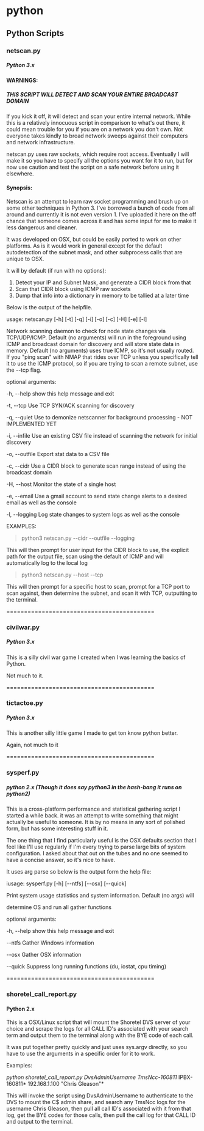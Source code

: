 # python

## Python Scripts

### netscan.py

##### Python 3.x

#### WARNINGS:

##### THIS SCRIPT WILL DETECT AND SCAN YOUR ENTIRE BROADCAST DOMAIN

If you kick it off, it will detect and scan your entire internal network. While this is a relatively innocuous script in comparison to what's out there, it could mean trouble for you if you are on a network you don't own. Not everyone takes kindly to broad network sweeps against their computers and network infrastructure.

netscan.py uses raw sockets, which require root access. Eventually I will make it so you have to specify all the options you want for it to run, but for now use caution and test the script on a safe network before using it elsewhere.

#### Synopsis:

Netscan is an attempt to learn raw socket programming and brush up on some other techniques in Python 3. I've borrowed a bunch of code from all around and currently it is not even version 1. I've uploaded it here on the off chance that someone comes across it and has some input for me to make it less dangerous and cleaner.

It was developed on OSX, but could be easily ported to work on other platforms. As is it would work in general except for the default autodetection of the subnet mask, and other subprocess calls that are unique to OSX.

It will by default (if run with no options):

1. Detect your IP and Subnet Mask, and generate a CIDR block from that
2. Scan that CIDR block using ICMP raw sockets
3. Dump that info into a dictionary in memory to be tallied at a later time

Below is the output of the helpfile.

usage: netscan.py [-h] [-t] [-q] [-i] [-o] [-c] [-H] [-e] [-l]

Network scanning daemon to check for node state changes via TCP/UDP/ICMP.
Default (no arguments) will run in the foreground using ICMP and broadcast
domain for discovery and will store state data in memory. Default (no
arguments) uses true ICMP, so it's not usually routed. If you "ping scan" with
NMAP that rides over TCP unless you specifically tell it to use the ICMP
protocol, so if you are trying to scan a remote subnet, use the --tcp flag.

optional arguments:

  -h, --help     show this help message and exit

  -t, --tcp      Use TCP SYN/ACK scanning for discovery

  -q, --quiet    Use to demonize netscanner for background processing - NOT
                 IMPLEMENTED YET

  -i, --infile   Use an existing CSV file instead of scanning the network for
                 initial discovery

  -o, --outfile  Export stat data to a CSV file

  -c, --cidr     Use a CIDR block to generate scan range instead of using the
                 broadcast domain

  -H, --host     Monitor the state of a single host

  -e, --email    Use a gmail account to send state change alerts to a desired
                 email as well as the console

  -l, --logging  Log state changes to system logs as well as the console

EXAMPLES:

> python3 netscan.py --cidr --outfile --logging

This will then prompt for user input for the CIDR block to use, the explicit path for the output file, scan using the default of ICMP and will automatically log to the local log 

> python3 netscan.py --host --tcp

This will then prompt for a specific host to scan, prompt for a TCP port to scan against, then determine the subnet, and scan it with TCP, outputting to the terminal.

==========================================

### civilwar.py

##### Python 3.x

This is a silly civil war game I created when I was learning the basics of Python.

Not much to it.

==========================================

### tictactoe.py

##### Python 3.x

This is another silly little game I made to get ton know python better.

Again, not much to it

==========================================

### sysperf.py

##### python 2.x (Though it does say python3 in the hash-bang it runs on python2)

This is a cross-platform performance and statistical gathering script I started a while back. it was an attempt to write something that might actually be useful to someone. It is by no means in any sort of polished form, but has some interesting stuff in it.

The one thing that I find particularly useful is the OSX defaults section that I feel like I'll use regularly if I'm every trying to parse large bits of system configuration. I asked about that out on the tubes and no one seemed to have a concise answer, so it's nice to have.

It uses arg parse so below is the output form the help file:

iusage: sysperf.py [-h] [--ntfs] [--osx] [--quick]

Print system usage statistics and system information. Default (no args) will

determine OS and run all gather functions

optional arguments:

  -h, --help  show this help message and exit

  --ntfs      Gather Windows information

  --osx       Gather OSX information

  --quick     Suppress long running functions (du, iostat, cpu timing)

==========================================

### shoretel_call_report.py

#### Python 2.x

This is a OSX/Linux script that will mount the Shoretel DVS server of your choice and scrape the logs for all CALL ID's associated with your search term and output them to the terminal along with the BYE code of each call.

It was put together pretty quickly and just uses sys.argv directly, so you have to use the arguments in a specific order for it to work.

Examples:

*python shoretel_call_report.py DvsAdminUsername TmsNcc-160811* IPBX-160811* 192.168.1.100 "Chris Gleason"*

This will invoke the script using DvsAdminUsername to authenticate to the DVS to mount the C$ admin share, and search any TmsNcc logs for the username Chris Gleason, then pull all call ID's associated with it from that log, get the BYE codes for those calls, then pull the call log for that CALL ID and output to the terminal.

